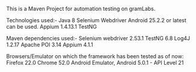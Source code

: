 This is a Maven Project for automation testing on gramLabs.

Technologies used:-
Java 8
Selenium Webdriver
Android 25.2.2 or latest can be used.
Appium 1.4.13.1
TestNG


Maven dependencies used:-
Selenium webdriver 2.53.1
TestNG 6.8
Log4J 1.2.17
Apache POI 3.14
Appium 4.1.1

<!-- This is some comments line  -->
Browsers/Emulator on which the framework has been tested as of now:
Firefox 22.0
Chrome  52.0
Android Emulator, Android 5.0.1 - API Level 21